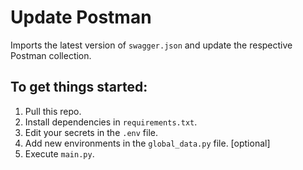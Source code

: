 # Update Postman
Imports the latest version of `swagger.json` and update the respective Postman collection.

## To get things started:
1. Pull this repo.
2. Install dependencies in `requirements.txt`.
3. Edit your secrets in the `.env` file.
4. Add new environments in the `global_data.py` file. [optional]
5. Execute `main.py`.